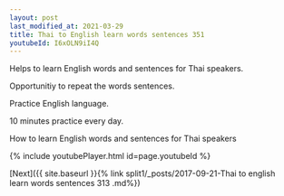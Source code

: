 ```yaml
---
layout: post
last_modified_at: 2021-03-29
title: Thai to English learn words sentences 351 
youtubeId: I6xOLN9iI4Q
---
```

 
 
Helps to learn English words and sentences for Thai speakers.

Opportunitiy to repeat the words sentences. 

Practice English language. 
 
10 minutes practice every day. 
 
How to learn English words and sentences for Thai speakers 
 
{% include youtubePlayer.html id=page.youtubeId %}
 
 
[Next]({{ site.baseurl }}{% link  split1/_posts/2017-09-21-Thai to english learn words sentences 313 .md%})
 
